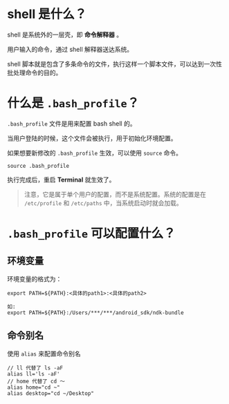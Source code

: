 # shell 是什么？
shell 是系统外的一层壳，即 **命令解释器** 。

用户输入的命令，通过 shell 解释器送达系统。

shell 脚本就是包含了多条命令的文件，执行这样一个脚本文件，可以达到一次性批处理命令的目的。



# 什么是 `.bash_profile`？

`.bash_profile` 文件是用来配置 bash shell 的。

当用户登陆的时候，这个文件会被执行，用于初始化环境配置。

如果想要新修改的 `.bash_profile` 生效，可以使用 `source` 命令。  

```
source .bash_profile
```

执行完成后，重启 **Terminal** 就生效了。


> 注意，它是属于单个用户的配置，而不是系统配置。系统的配置是在 `/etc/profile` 和 `/etc/paths` 中，当系统启动时就会加载。



# `.bash_profile` 可以配置什么？

## 环境变量
环境变量的格式为：

```
export PATH=${PATH}:<具体的path1>:<具体的path2>

如:
export PATH=${PATH}:/Users/***/***/android_sdk/ndk-bundle
```


## 命令别名

使用 `alias` 来配置命令别名
```
// ll 代替了 ls -aF
alias ll='ls -aF'
// home 代替了 cd ～
alias home="cd ~"
alias desktop="cd ~/Desktop"
```

